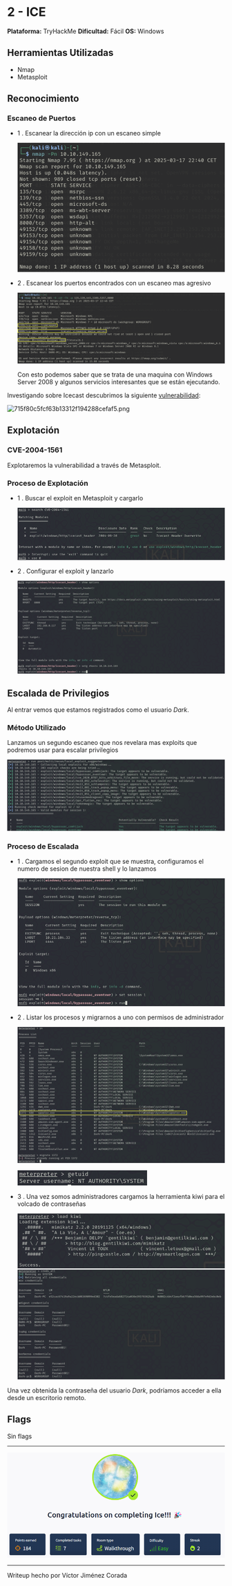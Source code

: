 # 2 - ICE

**Plataforma:** TryHackMe
**Dificultad:** Fácil
**OS:** Windows

## Herramientas Utilizadas

- Nmap
- Metasploit

## Reconocimiento

### Escaneo de Puertos

- 1 . Escanear la dirección ip con un escaneo simple

  ![57320a347b0d933e0e3c8f3a61baec4d.png](./_resources/57320a347b0d933e0e3c8f3a61baec4d.png)

- 2 . Escanear los puertos encontrados con un escaneo mas agresivo

  ![8d371956d907fa7190620a2d50de02d1.png](./_resources/8d371956d907fa7190620a2d50de02d1.png)

  Con esto podemos saber que se trata de una maquina con Windows Server 2008 y algunos servicios interesantes que se están ejecutando.

Investigando sobre Icecast descubrimos la siguiente [vulnerabilidad](https://www.cvedetails.com/cve/CVE-2004-1561/):

![715f80c5fcf63b13312f194288cefaf5.png](./_resources/d202b256ae1547d2ba6f4c06d5b03489)

## Explotación

### CVE-2004-1561

Explotaremos la vulnerabilidad a través de Metasploit.

### Proceso de Explotación

- 1 . Buscar el exploit en Metasploit y cargarlo

  ![27b398079ad77bca8450ced4f6d92016.png](./_resources/27b398079ad77bca8450ced4f6d92016.png)

- 2 . Configurar el exploit y lanzarlo

  ![c27920a32ade894f2d2622ed4fb92c70.png](./_resources/c27920a32ade894f2d2622ed4fb92c70.png)

## Escalada de Privilegios

Al entrar vemos que estamos registrados como el usuario _Dark_.

### Método Utilizado

Lanzamos un segundo escaneo que nos revelara mas exploits que podremos usar para escalar privilegios

![8e895c962abc8ab852bdfac22915d645.png](./_resources/8e895c962abc8ab852bdfac22915d645.png)

### Proceso de Escalada

- 1 . Cargamos el segundo exploit que se muestra, configuramos el numero de sesion de nuestra shell y lo lanzamos

  ![75351651b1ac82153c25c80b10c12b82.png](./_resources/75351651b1ac82153c25c80b10c12b82.png)

- 2 . Listar los procesos y migrarnos a uno con permisos de administrador

  ![b5da4215b480b42f157e519757161ba2.png](./_resources/b5da4215b480b42f157e519757161ba2.png)

  ![2647f73eb21ec9f02b67bd5b6e8d35cf.png](./_resources/2647f73eb21ec9f02b67bd5b6e8d35cf.png)

- 3 . Una vez somos administradores cargamos la herramienta kiwi para el volcado de contraseñas

  ![9ba6ad60d0b498140a52663b3105b5e8.png](./_resources/9ba6ad60d0b498140a52663b3105b5e8.png)
  ![4b2636f14d24b6920a274d6c23d03b97.png](./_resources/4b2636f14d24b6920a274d6c23d03b97.png)

Una vez obtenida la contraseña del usuario _Dark_, podríamos acceder a ella desde un escritorio remoto.

## Flags

Sin flags

---

![e0f8b3a1e252391eed5c90bba89a4adc.png](./_resources/e0f8b3a1e252391eed5c90bba89a4adc.png)

---

Writeup hecho por Víctor Jiménez Corada
